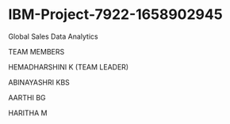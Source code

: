 # IBM-Project-7922-1658902945
Global Sales Data Analytics

TEAM MEMBERS

HEMADHARSHINI K (TEAM LEADER)

ABINAYASHRI KBS

AARTHI BG

HARITHA M
